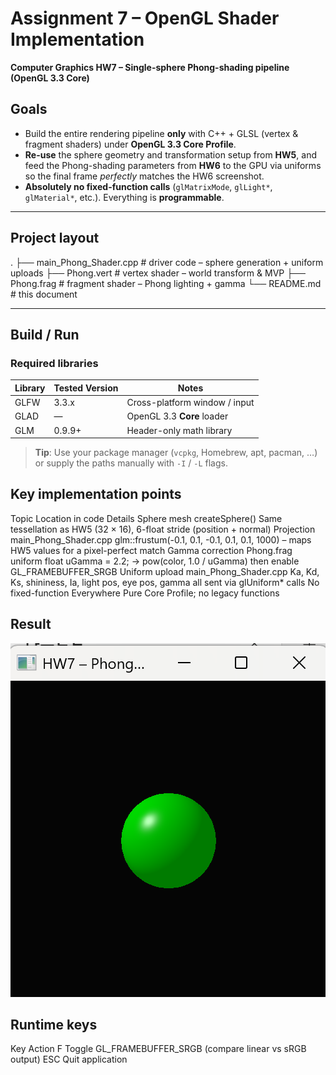 # Assignment 7 – OpenGL Shader Implementation  
**Computer Graphics HW7 – Single-sphere Phong-shading pipeline (OpenGL 3.3 Core)**

## Goals
- Build the entire rendering pipeline **only** with C++ + GLSL (vertex & fragment shaders) under **OpenGL 3.3 Core Profile**.  
- **Re-use** the sphere geometry and transformation setup from **HW5**, and feed the Phong-shading parameters from **HW6** to the GPU via uniforms so the final frame *perfectly* matches the HW6 screenshot.  
- **Absolutely no fixed-function calls** (`glMatrixMode`, `glLight*`, `glMaterial*`, etc.). Everything is **programmable**.

---

## Project layout
.
├── main_Phong_Shader.cpp # driver code – sphere generation + uniform uploads
├── Phong.vert # vertex shader – world transform & MVP
├── Phong.frag # fragment shader – Phong lighting + gamma
└── README.md # this document


---

## Build / Run

### Required libraries

| Library | Tested Version | Notes                              |
|---------|---------------|------------------------------------|
| GLFW    | 3.3.x         | Cross-platform window / input      |
| GLAD    | —             | OpenGL 3.3 **Core** loader         |
| GLM     | 0.9.9+        | Header-only math library           |

> **Tip**: Use your package manager (`vcpkg`, Homebrew, apt, pacman, …) or supply the paths manually with `-I` / `-L` flags.


## Key implementation points
Topic	Location in code	Details
Sphere mesh	createSphere()	Same tessellation as HW5 (32 × 16), 6-float stride (position + normal)
Projection	main_Phong_Shader.cpp	glm::frustum(-0.1, 0.1, -0.1, 0.1, 0.1, 1000) – maps HW5 values for a pixel-perfect match
Gamma correction	Phong.frag	uniform float uGamma = 2.2; → pow(color, 1.0 / uGamma) then enable GL_FRAMEBUFFER_SRGB
Uniform upload	main_Phong_Shader.cpp	Ka, Kd, Ks, shininess, Ia, light pos, eye pos, gamma all sent via glUniform* calls
No fixed-function	Everywhere	Pure Core Profile; no legacy functions

## Result


![Assignment7 결과 화면](Assignment7.png)

## Runtime keys
Key	Action
F	Toggle GL_FRAMEBUFFER_SRGB (compare linear vs sRGB output)
ESC	Quit application
